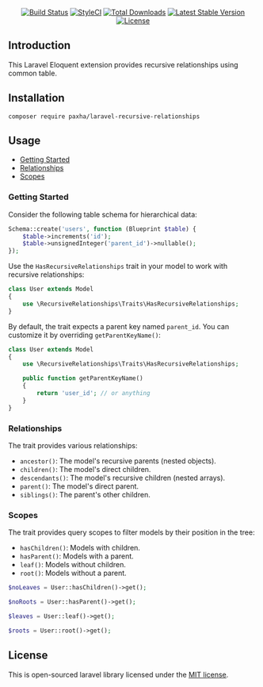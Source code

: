<p align="center">
<a href="https://travis-ci.org/paxha/laravel-recursive-relationships"><img src="https://img.shields.io/travis/paxha/laravel-recursive-relationships/master.svg?style=flat-square" alt="Build Status"></a>
<a href="https://github.styleci.io/repos/227086797"><img src="https://github.styleci.io/repos/227086797/shield?branch=master" alt="StyleCI"></a>
<a href="https://packagist.org/packages/paxha/laravel-recursive-relationships"><img src="https://poser.pugx.org/paxha/laravel-recursive-relationships/d/total.svg?format=flat-square" alt="Total Downloads"></a>
<a href="https://packagist.org/packages/paxha/laravel-recursive-relationships"><img src="https://poser.pugx.org/paxha/laravel-recursive-relationships/v/stable.svg?format=flat-square" alt="Latest Stable Version"></a>
<a href="https://packagist.org/packages/paxha/laravel-recursive-relationships"><img src="https://poser.pugx.org/paxha/laravel-recursive-relationships/license.svg?format=flat-square" alt="License"></a>
</p>

## Introduction
This Laravel Eloquent extension provides recursive relationships using common table.

## Installation

    composer require paxha/laravel-recursive-relationships

## Usage

-   [Getting Started](#getting-started)
-   [Relationships](#relationships)
-   [Scopes](#scopes)

### Getting Started

Consider the following table schema for hierarchical data:

```php
Schema::create('users', function (Blueprint $table) {
    $table->increments('id');
    $table->unsignedInteger('parent_id')->nullable();
});
```

Use the `HasRecursiveRelationships` trait in your model to work with recursive relationships:

```php
class User extends Model
{
    use \RecursiveRelationships\Traits\HasRecursiveRelationships;
}
```

By default, the trait expects a parent key named `parent_id`. You can customize it by overriding `getParentKeyName()`:

```php
class User extends Model
{
    use \RecursiveRelationships\Traits\HasRecursiveRelationships;

    public function getParentKeyName()
    {
        return 'user_id'; // or anything
    }
}
```

### Relationships

The trait provides various relationships:

-   `ancestor()`: The model's recursive parents (nested objects).
-   `children()`: The model's direct children.
-   `descendants()`: The model's recursive children (nested arrays).
-   `parent()`: The model's direct parent.
-   `siblings()`: The parent's other children.

### Scopes

The trait provides query scopes to filter models by their position in the tree:

-   `hasChildren()`: Models with children.
-   `hasParent()`: Models with a parent.
-   `leaf()`: Models without children.
-   `root()`: Models without a parent.

```php
$noLeaves = User::hasChildren()->get();

$noRoots = User::hasParent()->get();

$leaves = User::leaf()->get();

$roots = User::root()->get();
```

## License

This is open-sourced laravel library licensed under the [MIT license](https://opensource.org/licenses/MIT).
